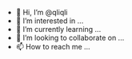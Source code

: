- 👋 Hi, I’m @qliqli
- 👀 I’m interested in ...
- 🌱 I’m currently learning ...
- 💞️ I’m looking to collaborate on ...
- 📫 How to reach me ...

<!---
qliqli/qliqli is a ✨ special ✨ repository because its `README.md` (this file) appears on your GitHub profile.
You can click the Preview link to take a look at your changes.
--->
